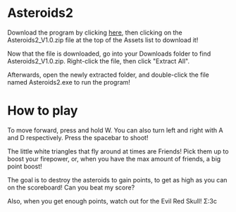 # Asteroids2
 
Download the program by clicking [here](https://github.com/charlie-flynn/Asteroids2/releases/tag/v1.1), then clicking on the Asteroids2_V1.0.zip file at the top of the Assets list to download it!

Now that the file is downloaded, go into your Downloads folder to find Asteroids2_V1.0.zip. Right-click the file, then click "Extract All".

Afterwards, open the newly extracted folder, and double-click the file named Asteroids2.exe to run the program!

# How to play

To move forward, press and hold W. You can also turn left and right with A and D respectively. Press the spacebar to shoot! 

The little white triangles that fly around at times are Friends! Pick them up to boost your firepower, or, when you have the max amount of friends, a big point boost!

The goal is to destroy the asteroids to gain points, to get as high as you can on the scoreboard! Can you beat my score? 

Also, when you get enough points, watch out for the Evil Red Skull! &#931;:3c
